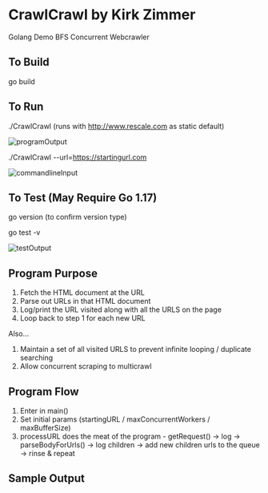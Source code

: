# CrawlCrawl by Kirk Zimmer
Golang Demo BFS Concurrent Webcrawler

## To Build
go build

## To Run

./CrawlCrawl (runs with http://www.rescale.com as static default)

![programOutput](https://user-images.githubusercontent.com/8118229/137066075-d2e8def1-0fb0-4ef6-b7b8-21a06142881e.png)

./CrawlCrawl --url=https://startingurl.com

![commandlineInput](https://user-images.githubusercontent.com/8118229/137076048-37c6c44e-ab68-486e-ae17-a666b8aca594.png)

## To Test (May Require Go 1.17)

go version (to confirm version type)

go test -v

![testOutput](https://user-images.githubusercontent.com/8118229/137066074-9d1e1525-441d-4206-8cae-b81649bbdeff.png)

## Program Purpose

1. Fetch the HTML document at the URL
2. Parse out URLs in that HTML document
3. Log/print the URL visited along with all the URLS on the page
4. Loop back to step 1 for each new URL

Also...

1. Maintain a set of all visited URLS to prevent infinite looping / duplicate searching
2. Allow concurrent scraping to multicrawl

## Program Flow

1. Enter in main()
2. Set initial params (startingURL / maxConcurrentWorkers / maxBufferSize)
3. processURL does the meat of the program - getRequest() -> log -> parseBodyForUrls() -> log children -> add new children urls to the queue -> rinse & repeat

## Sample Output


